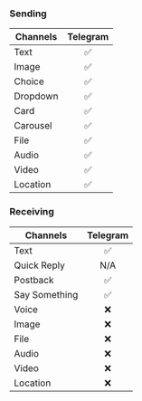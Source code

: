 ### Sending

| Channels | Telegram |
| -------- | :------: |
| Text     |    ✅    |
| Image    |    ✅    |
| Choice   |    ✅    |
| Dropdown |    ✅    |
| Card     |    ✅    |
| Carousel |    ✅    |
| File     |    ✅    |
| Audio    |    ✅    |
| Video    |    ✅    |
| Location |    ✅    |

### Receiving

| Channels      | Telegram |
| ------------- | :------: |
| Text          |    ✅    |
| Quick Reply   |   N/A    |
| Postback      |    ✅    |
| Say Something |    ✅    |
| Voice         |    ❌    |
| Image         |    ❌    |
| File          |    ❌    |
| Audio         |    ❌    |
| Video         |    ❌    |
| Location      |    ❌    |
